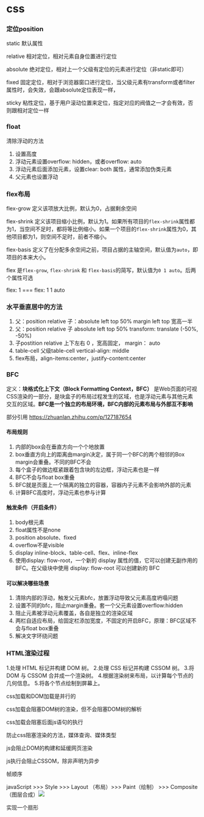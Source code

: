 # css

### 定位position

static 默认属性

relative 相对定位，相对元素自身位置进行定位

absolute 绝对定位，相对上一个父级有定位的元素进行定位（非static即可）

fixed 固定定位，相对于浏览器窗口进行定位，当父级元素有transform或者filter属性时，会失效，会跟absolute定位表现一样，

sticky 粘性定位，基于用户滚动位置来定位，指定对应的阀值之一才会有效，否则跟相对定位一样



### float

清除浮动的方法

1. 设置高度
2. 浮动元素设置overflow: hidden，或者overflow: auto
3. 浮动元素后面添加元素，设置clear: both 属性，通常添加伪类元素
4. 父元素也设置浮动



### flex布局

flex-grow 定义该项放大比例，默认为0，占据剩余空间

flex-shrink 定义该项目缩小比例，默认为1。如果所有项目的`flex-shrink`属性都为1，当空间不足时，都将等比例缩小。如果一个项目的`flex-shrink`属性为0，其他项目都为1，则空间不足时，前者不缩小。

flex-basis 定义了在分配多余空间之前，项目占据的主轴空间，默认值为`auto`，即项目的本来大小。

flex 是`flex-grow`, `flex-shrink` 和 `flex-basis`的简写，默认值为`0 1 auto`。后两个属性可选

flex: 1  ===  flex: 1 1 auto



### 水平垂直居中的方法

1. 父：position relative 子：absolute left top 50% margin left top 宽高一半
2. 父：position relative 子 absolute left top 50% transform: translate (-50%, -50%)
3. 子postition relative   上下左右 0 ，宽高固定， margin： auto
4. table-cell 父级table-cell vertical-align: middle
5. flex布局，align-items:center，justify-content:center

### BFC

定义：**块格式化上下文（Block Formatting Context，BFC）** 是Web页面的可视CSS渲染的一部分，是块盒子的布局过程发生的区域，也是浮动元素与其他元素交互的区域。**BFC是一个独立的布局环境，BFC内部的元素布局与外部互不影响**

部分引用 https://zhuanlan.zhihu.com/p/127187654 

#### 布局规则

1. 内部的box会在垂直方向一个个地放置
2. box垂直方向上的距离由margin决定，属于同一个BFC的两个相邻的Box margin会重叠。不同的BFC不会
3. 每个盒子的做边框紧跟着包含块的左边框，浮动元素也是一样
4. BFC不会与float box重叠
5. BFC就是页面上一个隔离的独立的容器，容器内子元素不会影响外部的元素
6. 计算BFC高度时，浮动元素也参与计算

#### 触发条件（开启条件）

1. body根元素
2. float属性不是none
3. position absolute、fixed
4. overflow不是visible
5. display inline-block、table-cell、flex、inline-flex
6. 使用display: flow-root，一个新的 display 属性的值，它可以创建无副作用的 BFC。在父级块中使用 display: flow-root 可以创建新的 BFC

#### 可以解决哪些场景

1. 清除内部的浮动，触发父元素bfc，放置浮动导致父元素高度坍塌问题
2. 设置不同的bfc，阻止margin重叠。套一个父元素设置overflow:hidden
3. 阻止元素被浮动元素覆盖，各自是独立的渲染区域
4. 两栏自适应布局，给固定栏添加宽度，不固定的开启BFC，原理：BFC区域不会与float box重叠
5. 解决文字环绕问题



### HTML渲染过程

1.处理 HTML 标记并构建 DOM 树。
2.处理 CSS 标记并构建 CSSOM 树。
3.将 DOM 与 CSSOM 合并成一个渲染树。
4.根据渲染树来布局，以计算每个节点的几何信息。
5.将各个节点绘制到屏幕上。



css加载和DOM加载是并行的

css加载会阻塞DOM树的渲染，但不会阻塞DOM树的解析

css加载会阻塞后面js语句的执行

防止css阻塞渲染的方法，媒体查询、媒体类型

js会阻止DOM的构建和延缓网页渲染

js执行会阻止CSSOM，除非声明为异步



帧顺序

javaScript >>> Style >>> Layout （布局）>>> Paint（绘制） >>> Composite（图层合成）![](/base/img/frame.png)



实现一个扇形
